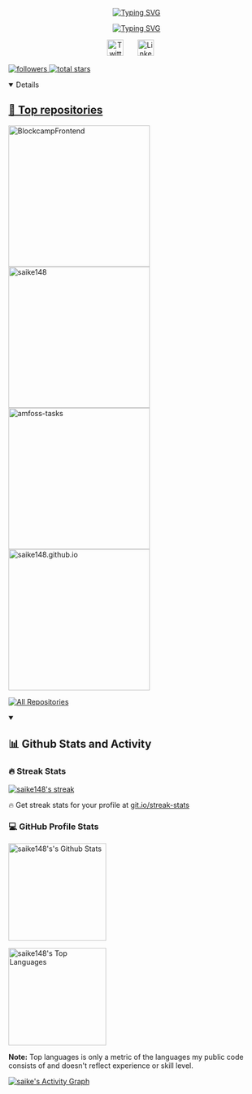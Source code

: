 <!-- name -->
<p align="center">
  <a href="https://git.io/typing-svg"><img src="https://readme-typing-svg.demolab.com?font=Fira+Code&duration=1&pause=9999999999999999999999999999999999&color=DD73F7&center=true&width=435&lines=Saikrishna+Devendiran" alt="Typing SVG" /></a>
</p>
<!-- dissapearing text -->
<p align="center">
<a href="https://git.io/typing-svg"><img src="https://readme-typing-svg.demolab.com?font=Fira+Code&pause=1000&color=DD73F7&center=true&width=435&lines=Always+learning;Machine+learning+%2F+Blockchain+%2F+Web3" alt="Typing SVG" /></a>
<!--Social media -->
<p align="center">
  <a href="https://twitter.com/saike148"><img width="32px" alt="Twitter" title="Twitter" src="https://i.imgur.com/D7FzVsp.png"/></a>
  &#8287;&#8287;&#8287;&#8287;&#8287;
  <a href="https://www.linkedin.com/in/sai-krishna-devendiran-a78715251"><img width="32px" alt="Linkedin" title="Linkedin" src="https://i.imgur.com/bdZIuia.png"/></a>
  &#8287;&#8287;&#8287;&#8287;&#8287;
</p>
<!-- follow and star -->
</p>
  <p align="left">
    <a href="https://github.com/saike148?tab=followers">
      <img alt="followers" title="Follow me on Github" src="https://custom-icon-badges.demolab.com/github/followers/saike148?color=236ad3&labelColor=1155ba&style=for-the-badge&logo=person-add&label=Follow&logoColor=white"/›</a>
    <a href="https://github.com/saike148?tab-repositories&sort=stargazers">
      <img alt= "total stars" title="Total stars on GitHub" src= "https://custom-icon-badges.demolab.com/github/stars/saike148?color=55960c&style=for-the-badge&labelColor=488207&logo=star"/›</a>
  </p>
<!-- best repositories -->
<details open> 
  <summary><h2>📘 Top repositories</h2></summary>

  <!-- Repo info cards - https://github.com/anuraghazra/github-readme-stats -->
  <!-- Small repo cards (fork) - https://github.com/saike148/github-readme-stats -->
  <p align="left">
    <a href="https://github.com/saike148/BlockcampFrontend"><img width="278" src="https://github-readme-stats-saike148.vercel.app/api/pin/?username=saike148&repo=BlockcampFrontend&theme=react&bg_color=1F222E&title_color=DD73F7&hide_border=true&icon_color=DD73F7&show_icons=false" alt="BlockcampFrontend"></a>
      <a href="https://github.com/saike148/saike148"><img width="278" src="https://github-readme-stats-saike148.vercel.app/api/pin/?username=saike148&repo=saike148&theme=react&bg_color=1F222E&title_color=DD73F7&hide_border=true&icon_color=DD73F7&show_icons=false" alt="saike148"></a>
      <a href="https://github.com/saike148/amfoss-tasks"><img width="278" src="https://github-readme-stats-saike148.vercel.app/api/pin/?username=saike148&repo=amfoss-tasks&theme=react&bg_color=1F222E&title_color=DD73F7&hide_border=true&icon_color=DD73F7&show_icons=false" alt="amfoss-tasks"></a>
      <a href="https://github.com/saike148/saike148.github.io"><img width="278" src="https://github-readme-stats-saike148.vercel.app/api/pin/?username=saike148&repo=saike148.github.io&theme=react&bg_color=1F222E&title_color=DD73F7&hide_border=true&icon_color=DD73F7&show_icons=false" alt="saike148.github.io"></a>
  </p>

  <a href="https://github.com/saike148?tab=repositories&sort=stargazers"><img alt="All Repositories" title="All Repositories" src="https://custom-icon-badges.demolab.com/badge/-Click%20Here%20For%20All%20My%20Repos-1F222E?style=for-the-badge&logoColor=white&logo=repo"/></a>
</details>
<!-- <details open>
  <summary>Github status</summary>
  <img align="left" alt="saike's github stats"  src="https://github-readme-stats-saike148.vercel.app/api?username=saike148&showi_icons=true&theme=react&bg_color=1F222E&title_color=DD73F7&hide_border=true&icon_color=DD73F7&show_icons=false" />
</details> -->
<details open> 
  <summary><h2>📊 Github Stats and Activity</h2></summary>

  <h3>🔥 Streak Stats</h3>

  <!-- GitHub Readme Streak Stats - https://github.com/saike148/github-readme-stats -->
  <p>
    <a href="https://github.com/saike148/github-readme-stats">
      <img title="🔥 Get streak stats for your profile at git.io/streak-stats" alt="saike148's streak" src="https://streak-stats.demolab.com/?user=saike148&theme=modern-lilac&hide_border=true"/>
    </a>
    <p>🔥 Get streak stats for your profile at <a href="https://git.io/streak-stats">git.io/streak-stats</a></p>
  </p>

  <h3>💻 GitHub Profile Stats</h3>

  <!-- https://github.com/saike148/github-readme-stats -->

  <a href="https://github.com/saike148/github-readme-stats"><img alt="saike148's's Github Stats" src="https://github-readme-stats-saike148.vercel.app/api/?username=saike148&show_icons=true&include_all_commits=true&count_private=true&theme=react&hide_border=true&bg_color=1F222E&title_color=DD73F7&icon_color=F8D866" height="192px"/></a>

  <a href="https://github.com/saike148/github-readme-stats"><img alt="saike148's Top Languages" src="https://github-readme-stats-saike148.vercel.app/api/top-langs/?username=saike148&langs_count=8&layout=compact&theme=react&hide_border=true&bg_color=1F222E&title_color=DD73F7&icon_color=F8D866&hide=Jupyter%20Notebook,Roff" height="192px"/></a>
  <br/>

  <b>Note:</b> Top languages is only a metric of the languages my public code consists of and doesn't reflect experience or skill level.
  
  <!-- https://github.com/ashutosh00710/github-readme-activity-graph -->

  <a href="https://github.com/ashutosh00710/github-readme-activity-graph"><img alt="saike's Activity Graph" src="https://github-readme-activity-graph.vercel.app/graph/?username=saike148&bg_color=1F222E&color=F8D866&line=DD73F7&point=FFFFFF&hide_border=true" /></a>

</details>

<!--
**saike148/saike148** is a ✨ _special_ ✨ repository because its `README.md` (this file) appears on your GitHub profile.

Here are some ideas to get you started:

- 🔭 I’m currently working on ...
- 🌱 I’m currently learning ...
- 👯 I’m looking to collaborate on ...
- 🤔 I’m looking for help with ...
- 💬 Ask me about ...
- 📫 How to reach me: ...
- 😄 Pronouns: ...
- ⚡ Fun fact: ...
-->
